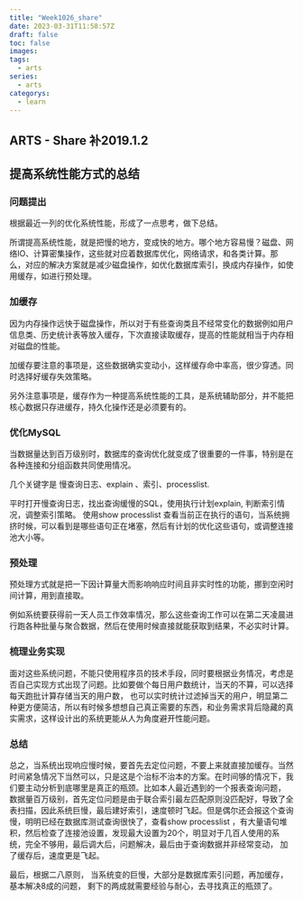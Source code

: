 ```yaml
---
title: "Week1026_share"
date: 2023-03-31T11:58:57Z
draft: false 
toc: false
images:
tags:
  - arts 
series:
  - arts 
categorys:
  - learn 
---
```


## ARTS - Share 补2019.1.2
## 提高系统性能方式的总结

### 问题提出
根据最近一列的优化系统性能，形成了一点思考，做下总结。

所谓提高系统性能，就是把慢的地方，变成快的地方。哪个地方容易慢？磁盘、网络IO、计算密集操作，这些就对应着数据库优化，网络请求，和各类计算。那么，对应的解决方案就是减少磁盘操作，如优化数据库索引，换成内存操作，如使用缓存，如进行预处理。

### 加缓存
因为内存操作远快于磁盘操作，所以对于有些查询类且不经常变化的数据例如用户信息类、历史统计表等放入缓存，下次直接读取缓存，提高的性能就相当于内存相对磁盘的性能。

加缓存要注意的事项是，这些数据确实变动小，这样缓存命中率高，很少穿透。同时选择好缓存失效策略。

另外注意事项是，缓存作为一种提高系统性能的工具，是系统辅助部分，并不能把核心数据只存进缓存，持久化操作还是必须要有的。


### 优化MySQL
当数据量达到百万级别时，数据库的查询优化就变成了很重要的一件事，特别是在各种连接和分组函数共同使用情况。

几个关键字是 慢查询日志、explain 、索引、processlist.

平时打开慢查询日志，找出查询缓慢的SQL，使用执行计划explain, 判断索引情况，调整索引策略。
使用show processlist 查看当前正在执行的语句，当系统拥挤时候，可以看到是哪些语句正在堵塞，然后有计划的优化这些语句，或调整连接池大小等。


### 预处理
预处理方式就是把一下因计算量大而影响响应时间且非实时性的功能，挪到空闲时间计算，用到直接取。

例如系统要获得前一天人员工作效率情况，那么这些查询工作可以在第二天凌晨进行跑各种批量与聚合数据，然后在使用时候直接就能获取到结果，不必实时计算。

### 梳理业务实现
面对这些系统问题，不能只使用程序员的技术手段，同时要根据业务情况，考虑是否自己实现方式出现了问题。比如要做个每日用户数统计，当天的不算，可以选择每天跑批计算存储当天的用户数， 也可以实时统计过滤掉当天的用户，明显第二种更方便简洁，所以有时候多想想自己真正需要的东西，和业务需求背后隐藏的真实需求，这样设计出的系统更能从人为角度避开性能问题。


### 总结
总之，当系统出现响应慢时候，要首先去定位问题，不要上来就直接加缓存。当然时间紧急情况下当然可以，只是这是个治标不治本的方案。在时间够的情况下，我们要主动分析到底哪里是真正的瓶颈。比如本人最近遇到的一个报表查询问题， 数据量百万级别，首先定位问题是由于联合索引最左匹配原则没匹配好，导致了全表扫描，因此系统巨慢，最后建好索引，速度顿时飞起。但是偶尔还会报这个查询慢，明明已经在数据库测试查询很快了，查看show processlist ，有大量语句堆积，然后检查了连接池设置，发现最大设置为20个，明显对于几百人使用的系统，完全不够用，最后调大后，问题解决，最后由于查询数据并非经常变动， 加了缓存后，速度更是飞起。

最后，根据二八原则， 当系统变的巨慢，大部分是数据库索引问题，再加缓存，基本解决8成的问题， 剩下的两成就需要经验与耐心，去寻找真正的瓶颈了。